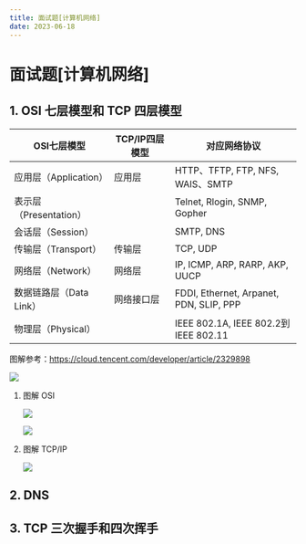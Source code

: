 ```yaml
---
title: 面试题[计算机网络]
date: 2023-06-18
---
```


# 面试题[计算机网络]



## 1. OSI 七层模型和 TCP 四层模型

| OSI七层模型             | TCP/IP四层模型 | 对应网络协议                            |
| ----------------------- | -------------- | --------------------------------------- |
| 应用层（Application）   | 应用层         | HTTP、TFTP, FTP, NFS, WAIS、SMTP        |
| 表示层（Presentation）  |                | Telnet, Rlogin, SNMP, Gopher            |
| 会话层（Session）       |                | SMTP, DNS                               |
| 传输层（Transport）     | 传输层         | TCP, UDP                                |
| 网络层（Network）       | 网络层         | IP, ICMP, ARP, RARP, AKP, UUCP          |
| 数据链路层（Data Link） | 网络接口层     | FDDI, Ethernet, Arpanet, PDN, SLIP, PPP |
| 物理层（Physical）      |                | IEEE 802.1A, IEEE 802.2到IEEE 802.11    |

图解参考：https://cloud.tencent.com/developer/article/2329898

![](https://p3-juejin.byteimg.com/tos-cn-i-k3u1fbpfcp/6b03b28a4ac247c8ad63411d83dab6ac~tplv-k3u1fbpfcp-zoom-in-crop-mark:1512:0:0:0.awebp)

1. 图解 OSI

   ![](https://developer.qcloudimg.com/http-save/yehe-8916337/df62fb7edb23cdf195ed5f84449836fd.png)

   ![](https://developer.qcloudimg.com/http-save/yehe-8916337/6d040daf1b4ec1b8d383a957324c283d.png)

2. 图解 TCP/IP

   ![](https://developer.qcloudimg.com/http-save/yehe-8916337/0797b55c7aee8b1b6e03ea1506b9f749.png)



## 2. DNS





## 3. TCP 三次握手和四次挥手





